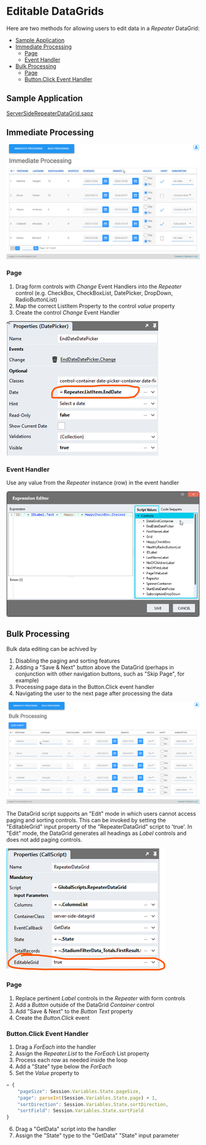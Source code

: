# Editable DataGrids <!-- omit in toc -->

Here are two methods for allowing users to edit data in a *Repeater* DataGrid: 

- [Sample Application](#sample-application)
- [Immediate Processing](#immediate-processing)
  - [Page](#page)
  - [Event Handler](#event-handler)
- [Bulk Processing](#bulk-processing)
  - [Page](#page-1)
  - [Button.Click Event Handler](#buttonclick-event-handler)

## Sample Application
[ServerSideRepeaterDataGrid.sapz](Stadium6/ServerSideRepeaterDataGrid.sapz?raw=true)

## Immediate Processing

![](images/ImmediateProcessingView.gif)

### Page
1. Drag form controls with *Change* Event Handlers into the *Repeater* control (e.g. CheckBox, CheckBoxList, DatePicker, DropDown, RadioButtonList)
2. Map the correct ListItem Property to the control *value* property
3. Create the control *Change* Event Handler

![](images/SelectedRepeaterItemProperty.png)

### Event Handler
Use any value from the *Repeater* instance (row) in the event handler

![](images/ExpressionEditorRow.png)

## Bulk Processing

Bulk data editing can be achived by 

1. Disabling the paging and sorting features
2. Adding a "Save & Next" button above the DataGrid (perhaps in conjunction with other navigation buttons, such as "Skip Page", for example)
3. Processing page data in the Button.Click event handler
4. Navigating the user to the next page after processing the data

![](images/BulkProcessingView1.gif)

The DataGrid script supports an "Edit" mode in which users cannot access paging and sorting controls. This can be invoked by setting the "EditableGrid" input property of the "RepeaterDataGrid" script to 'true'. In "Edit" mode, the DataGrid generates all headings as *Label* controls and does not add paging controls. 

![](images/EditableGridScriptProperty.png)

### Page

1. Replace pertinent *Label* controls in the *Repeater* with form controls
2. Add a *Button* outside of the DataGrid *Container* control
3. Add "Save & Next" to the *Button Text* property
4. Create the *Button.Click* event

### Button.Click Event Handler

1. Drag a *ForEach* into the handler
2. Assign the *Repeater.List* to the *ForEach* List property
3. Process each row as needed inside the loop
4. Add a "State" type below the *ForEach*
5. Set the *Value* property to

```javascript
= {
	"pageSize": Session.Variables.State.pageSize,
	"page": parseInt(Session.Variables.State.page) + 1,
	"sortDirection": Session.Variables.State.sortDirection,
	"sortField": Session.Variables.State.sortField
}
```

6. Drag a "GetData" script into the handler
7. Assign the "State" type to the "GetData" "State" input parameter
